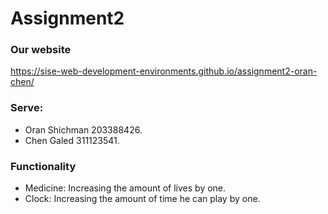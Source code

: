 # Assignment2
 
### Our website
https://sise-web-development-environments.github.io/assignment2-oran-chen/

### Serve:
* Oran Shichman 203388426.
* Chen Galed 311123541.

### Functionality
* Medicine: Increasing the amount of lives by one.
* Clock: Increasing the amount of time he can play by one.
